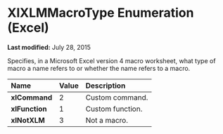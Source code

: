 
# XlXLMMacroType Enumeration (Excel)

 **Last modified:** July 28, 2015

Specifies, in a Microsoft Excel version 4 macro worksheet, what type of macro a name refers to or whether the name refers to a macro.


|**Name**|**Value**|**Description**|
|:-----|:-----|:-----|
| **xlCommand**|2|Custom command.|
| **xlFunction**|1|Custom function.|
| **xlNotXLM**|3|Not a macro.|
